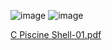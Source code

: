 ![image](https://user-images.githubusercontent.com/95627071/214841870-bc5789c5-59b8-4a76-ab04-4828d65a4547.png) ![image](https://user-images.githubusercontent.com/95627071/214841909-11c9b945-5167-4d66-8fde-467099dd8eb2.png)

[C Piscine Shell-01.pdf](https://github.com/ouzkand/42-piscine/files/10509475/C.Piscine.Shell-01.pdf)
